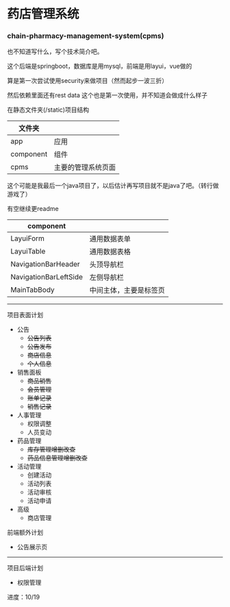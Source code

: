 # 药店管理系统  

### chain-pharmacy-management-system(cpms)

也不知道写什么，写个技术简介吧。

这个后端是springboot，数据库是用mysql，前端是用layui，vue做的

算是第一次尝试使用security来做项目（然而起步一波三折）

然后依赖里面还有rest data 这个也是第一次使用，并不知道会做成什么样子

在静态文件夹(/static)项目结构

|文件夹| |
|---|---| 
|app|应用|
|component|组件|
|cpms|主要的管理系统页面|

这个可能是我最后一个java项目了，以后估计再写项目就不是java了吧。（转行做游戏了）

有空继续更readme

|component| |
|---|---| 
|LayuiForm|通用数据表单|
|LayuiTable|通用数据表格|
|NavigationBarHeader|头顶导航栏|
|NavigationBarLeftSide|左侧导航栏|
|MainTabBody|中间主体，主要是标签页|
----------

项目表面计划
* 公告
    * ~~公告列表~~
    * ~~公告发布~~
    * ~~商店信息~~ 
    * ~~个人信息~~
* 销售面板
    * ~~商品销售~~
    * ~~会员管理~~
    * ~~账单记录~~
    * ~~销售记录~~
* 人事管理
    * 权限调整
    * 人员变动
* 药品管理
    * ~~库存管理增删改查~~ 
    * ~~药品信息管理增删改查~~
* 活动管理
    * 创建活动
    * 活动列表
    * 活动审核
    * 活动申请
* 高级
    * 商店管理

前端额外计划
* 公告展示页

----
项目后端计划
* 权限管理

进度：10/19
